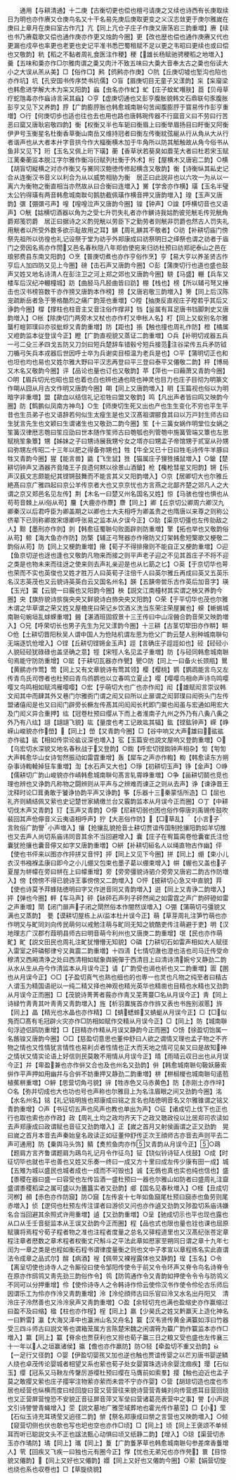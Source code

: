 <!-- { "loadSidebar": true } -->
　　通用【与耕清通】十二庚【古衡切更也偿也檀弓请庚之又续也诗西有长庚取续日为明也亦作赓又仓庚鸟名又十干名易先庚后庚取更变之义汉志敛更于庚尔雅嵗在庚曰上章月在庚曰室古作亢】亢【同上亢仓子庄子作庚又唐荡宕三韵重増】赓【续也书乃赓载歌又偿也通作庚亦作更又烛韵今圈】更【改也歴也偿也通作庚赓又代也更漏也戍卒也率更也老更也史记平准书悉巴蜀租赋不足以更之韦昭曰更续也或曰偿也又敬韵】秔【稻之不黏者周礼食医注作稉】稉【雄长杨赋驰骋稉稻之地増入】羹【五味和羮亦作□尔雅肉谓之羮又肉汁不致五味曰大羮大音奉太古之羮也俗读大小之大误从羔从美】□【俗作□】鹒【鸧鹒亦作庚】○阬【丘庚切墟也堑沟也陷也亦作坑】坑【孔安国书传序焚书坑儒】○盲【眉庚切目无童子又漾韵】杗【杗廇梁也韩愈进学解大木为杗又阳韵】蝱【虫名亦作虻】虻【庄子蚊虻噆肤】莔【贝母草疗蛇虺毒亦作蝱诗言采其蝱】○亨【虚庚切通也又彭亨腹胀貌韩文石鼎联句豕腹胀彭亨又见下又养韵】脝【广韵膨脝胀也韩愈城南聮句苦闻腹膨脝于寳易传作彭亨重増】○行【何庚切歩也适也往也去也用也路也唐韩琬传器不行窳音义曰不劳曰行苦恶曰窳又唐耿宕敬四韵】衡【权衡又半也车轭曰衡眉上曰衡举眉扬目曰盱衡又阿衡伊尹号玉衡星名杜衡香草衡山南岳又维持冠者曰衡左传衡紞弦綖从行从角从大从行者谐声也从大者本廾字音拱今作大楅衡横木加于牛角所以防其觝触故从角今俗书从鱼非又见下】珩【玉名又佩上珩下璜】蘅【香草状若葵臭如蘼芜大者曰杜若宋玉赋江蓠秦蘅监本脱江字尔雅作衡冯衍赋列杜衡于外术】桁【屋横木又唐宕二韵】○横【胡盲切縦横之对亦作衡又与黉同汉鲍徳传修起横含又敬韵】衡【诗衡纵其畆史记合从连衡汉书音义以利合为从以威势相胁为衡　居正曰此説非也以六攻一为从以一离六为衡物之衡直相当亦然故从曰合衡曰连増入】黉【学舍亦作横】璜【玉名半璧太公钓得璜有两音韩愈城南聫句鹅肪截佩璜作横音押又唐韵増入】瑝【玉声又唐韵】彋【弸彋弓声】喤【喤喤泣声又唐韵今圈】锽【钟声】○諻【呼横切音也又语声】○觥【姑横切酒器以角为之受七升罚失礼者亦作觵诗我姑酌彼兕觥毛传兕觥角爵郑笺罚爵　居正曰据诗之义酌兕觥以劳臣下之勤劳者则觥非罚爵也然古人罚失礼用觥者以所受外数多欲示耻故用之耳】觵【周礼觵其不敬者】○祊【补耕切庙门傍祭先祖所以彷徨也礼记设祭于堂为祊乎外郑康成曰祊祭明日之绎祭也谓之祊者于庙门之旁因名焉亦作閍又邑名春秋隠八年郑伯使宛来归祊杜预曰祊郑祀泰山之邑在琅邪费县东南又阳韵】○烹【普庚切煮也亦作亨俗作烹】亨【易大亨以养圣贤古作亨后人加四防又见上今圈】磅【击石声又唐韵今圈】○彭【蒲庚切行也道也盛也鼓声又姓又地名诗清人在彭注卫之河上郑之郊也又唐韵今圈】騯【马盛】輣【兵车又楼车后汉纪冲輣橦城】趽【曲胫马凡胫曲皆曰趽】棚【栈也】榜【所以辅弓弩又捶击也汉书榜笞数千亦作搒又唐韵本作榜】搒【又唐宕敬三韵増入】篣【同上后汉陈宠疏断岳者急于篣格酷烈之痛广韵笼也重増】○瞠【抽庚反直视庄子瞠若乎其后又诤韵今圈】橕【撑柱也柱音主又音注俗作撑非】铛【釡属有耳足唐书铛脚刺史又唐韵増入】○枨【除庚切门两旁木又杖也亦作朾又申枨人名】朾【同上又蚁别名尔雅蠪朾螘郭璞曰亦驳蚍蜉又青韵重増】防【距也】掁【触也撞也周礼作防】橙【橘属又嶝韵监本従登误今正】瞪【广韵直视貌又蒸证二韵重増】○兵【补明切戎器五兵一弓二殳三矛四戈五防又刀剑曰短兵楚辞车错毂兮短兵接范注谷梁传五兵矛防钺刀楯弓矢兵本戎器后世因呼士卒为兵谢奕目桓温为老兵是也】○平【蒲明切正也和也坦也均也易也又姓尔雅大野曰平汉志再登曰平三登曰泰平又僊敬二韵】枰【博局又木名又敬韵今圈】评【品论也量也订也又敬韵】苹【萍也一曰藾萧又青韵今圈】○明【眉兵切光也昭也显也着也白也辨也通也晓也神灵也目力也庄子目彻为明篆文作朙从囧从月古文作明又唐韵今圈】朙【同上又唐韵増入】眀【玉篇视也俗以为明暗字非重増】盟【歃血以结信礼记涖牲曰盟又敬韵】鸣【凡出声者皆曰鸣又映韵今圈】防【鹪鹏似凤南方神鸟】○生【师庚切生死又出也产也生生变化不穷也平生平昔也生员弟子也又语辞若何似生太瘦生是也又汉髙祖谓郦食其曰以万戸封生师古曰生犹言先生也文颖曰生谓诸生也又敬劲二韵今圈】笙【十三簧女娲作明堂位女娲之笙簧汉律厯志匏曰笙应劭曰世本随作笙师古曰匏瓠也列管匏中施簧管端又簟也左思赋桃笙象簟】甥【姊妹之子曰甥诗展我甥兮女之壻亦曰甥孟子帝馆甥于贰室从孙甥曰弥甥左传昭二十三年以肥之得备弥甥也】牲【牛全又已十日曰牲毛诗传牛羊豚曰牲又青韵今圈】猩【能言兽】鼪【飞生鼠】狌【猫属庄子狸狌捕鼠増入】○鎗【楚耕切钟声又酒器齐竟陵王子良遗何黙以徐景山酒鎗】枪【欃枪彗星又阳韵】锵【乐声汉蓺文志颇能纪其铿锵鼓舞而不能言其义又阳韵増入】○京【居卿切大也尔雅丘絶髙曰京广雅四起曰京公羊传京者大也又京京忧也方言燕之北鄙齐楚之郊凡人之大谓之京又郑邑名见左传】荆【木名一曰楚又州名国名又姓】惊【马骇也惶也惧也从苟苟音棘上从俗从苟】麠【大鹿亦作麖】麖【同上】卿【丘京切公卿周六卿汉九卿秦汉以后君呼臣为卿盖期之以卿也士大夫相呼为卿盖贵之也隋唐以来尊之则称公侪辈下已则称卿故宋璟卿呼张易之监本从夕误今正】○勍【渠京切彊也左传勍敌之人】黥【墨刑亦作剠】剠【韩愈征蜀聮句败面辟剠防重増】擎【拓也举也又敬韵俗从苟】鲸【海大鱼亦作防】防檠【辅正弓弩器亦作擏防又灯架韩愈短檠歌又梗敬二韵俗从苟】防【同上又梗韵重増】擏【荀子不得排擏则不能自正又梗韵重増】○迎【鱼京切逆也迓也逢也又敬韵凡物来而接之则平声老子迎之不见其首庄子不将不迎之类是也物未来而往迓之使来则去声礼亲迎是也从匕筯之匕】○英【于京切华也萼也荣而不实也英俊也又姓才胜万人曰英荀子注倍千人曰英尔雅丘再成曰英又五英乐名汉志英茂也又云貌诗英英白云又国名州名】韺【五韺帝喾乐古作英后加音字】瑛【玉光】霙【云貌一曰霰也又阳韵今圈】柍【説文江南橦材其实谓之柍又养韵今圈】央【旗斿貌诗旂旐央央又鲜貌诗白斾央央又阳韵】○荣【于平切华也茂也尔雅木谓之华草谓之荣又姓又屋檐庑曰荣记乡饮酒义洗当东荣注荣屋翼也】蝾【蜥蜴城南聮句蜿垣乱蛷蝾重増】醟【湛酒班固叙景十三王传曰中山淫醟合韵音荣又映韵増入】○兄【呼荣切长也男子先生为兄又漾韵今圈】十三耕【古茎切犂田亦作畊】畊○伧【土耕切晋阳秋吴人谓中国人为伧陆机谓左思为伧父广韵云楚人别种城南聨句无端逐饥伧增入】○铿【丘耕切铿锵金玉声】誙【言确庄子誙誙如也】硁【硁硁小人貌硁硁犹碌碌也盖坚确之意】牼【宋牼人名见孟子重増】防【与硁同韩愈城南聮句焉能守防防重增】○罂【于耕切瓦器亦作甖】甖○防【同上一曰备火长颈瓶】鸎【黄鹂亦作莺】莺【同上又有文章貌诗有莺其领】樱【樱桃】鹦【鹦鹉能言鸟又左传青鸟氏司啓者也杜预曰青鸟鸧鹦也以立春鸣立夏止】嘤【嘤嘤鸟相命声诗鸟鸣嘤嘤又鸟鸣相如赋鸿雁嘤嘤】○宏【乎萌切大也广也亦作闳】闳【雄赋闳言崇议韩文闳其中而肆其外又巷门尔雅衖门谓之闳又曰所以止扉谓之闳郭璞曰闳衖头门左传盟诸僖闳是也又曰闳门辟旁长橛左传髙其闬闳闳长杙即门橜也闳虽与宏通如用宏大及门闳义异合重押】纮【冠卷杜预曰缨从下而上者淮南子九州之外乃有八夤八夤之外乃有八纮】翃【翃翃飞貌】竑【量度也考工记故竑其辐】鈜【铿鈜钟声】嵘【峥嵘山峻貌亦作嵤】【同上】嵤【又青韵今圈】□【谷中响又大声雄曰谹谹亦作谹】谹【相如传崇论谹议深也増入】宖【玉篇安也説文屋响又登韵重増】○【乌宏切水深貌又地名春秋战于又登韵】○鍧【呼宏切铿鍧钟声相杂】訇【匉訇大声韩愈华山女诗訇然振动如雷霆重增】轰【犀车之声亦作輷】輷【韩愈读东方朔杂事诗輷輘掉狂车重増】渹【水石声又大也】○琤【初耕切玉声】铮【金声】○峥【儒耕切广韵山峻貌亦作崝韩愈城南聨句髙言轧霄峥重増】○争【甾耕切鬬也竞也理也辨也又诤韵凡称物之闘辨则从平声与之辨难而谏正之则从去声】诤【谏诤晋王沈释时论□茸勇敢于饕诤协韵平声又诤韵】筝【乐器十三秦蒙恬所造】□【屈也礼齐则綪结佩又萦也史记楚世家綪缴兰台又霰韵监本从月误今正而圈】○丁【中耕切伐木声又青韵】玎【玉声又青韵】○儜【尼耕切弱也困也俗作儜唐刘禹锡传鼓吹裴回其声伧儜音义云夷语相呼声】狞【大恶俗作防】【□草乱】【小言子言败俗广韵譻小声増入】攘【抢攘乱貌抢音士耕切贾谊传国制抢攘阳韵如羊切推也又去声人尚切系庙讳同音其余不当回避增入】囊【庄子在宥篇脔卷伧囊崔氏注伧囊犹抢攘也囊音儜又如字又唐韵重増】○絣【补耕切絙名人以绳直物古作幽】伻【使也书伻来以图亦作抨拼又音怦】抨【同上又见下今圈】拼【同上】绷【束小儿衣汉书襁褓孟康曰即今之小儿绷又包束也墨子葛以绷束增入】帲【幄也又盖也子夏屋为帡幪在旁曰帡在上曰幪重增】旁【旁旁彊貌诗驷介旁旁又唐宕二韵古作防増入】傍【傍傍不得已貌诗王事傍傍又二韵増入】○怦【披耕切心急又中直貌】荓【使也诗莫予荓蜂陆徳明曰字又作迸音同又青韵増入】逬【同上又青诤二韵増入】抨【弹也今圈】軯【车马声】砰【砅砰石声列子砰然闻之如雷霆之声广韵砰磴如雷之声重増】閛【闭门扉声子闭之閛然俗本作闇然误増入】○弸【蒲萌切弓彊貌又满也又蒸韵】　甍【谟耕切屋栋上从监本杜廾误今正】萌【草芽周礼注笋竹萌也亦作明又与甿同刘向传民萌何以戒勉注萌与甿同无知之貌酷吏传注萌避于吏】明【汉地理志广汉郡冇葭明县师古曰明音萌今利州也又唐庚二韵重增】氓【民也亦作萌甿】甿【説文田民也周礼注甿犹懵懵无知貌】○磷【力耕切石如雷声相如大人赋径入雷室之砰磷郁律兮又眞震二韵重増】十四淸【七情切澈也澄也洁也司马迁传受命穆清又西厢清浄之处曰西清相如赋象舆婉僤于西清目上曰清诗清婉兮又静劲二韵从水从生从舟今作清监本从月误今正】请【广韵受也谒也祈也又二韵重増】圊【圂也从月误今正】○□【子盈切真气也熟也细也的也専一也灵也凡物之纯至者曰精古人谓玉为精国语祀以一纯二精又择也神观也精光英华也精凿也目精也水精也又劲韵从月误今正而圈】□【茂貌诗菁菁者莪亦作靑又芜菁蔓□名从月误今正】靑【同上诗緑竹靑靑其叶靑靑又靑韵増入】旌【析羽置旄首亦作旍又表也书旌别淑慝】旍【同上】晶【精光也水晶也亦作精】□【蜻蟋蟀又蜻蜓从月误今正】□【□似鳬而□髙有毛冠辟火灾亦作□防相如赋作交精从月误今正】□【同上】防【城南聨句浮迹侣鸥防重增】□【目精亦作精从月误又静韵今正而圈】○饧【徐盈切饴属一名餦锽又唐韵今圈】○□【慈盈切意思也董仲舒曰人欲之谓情又理也孟子物之不齐物之情也又性情犹言情性也易利贞者性情也正大而天地之情可见矣又曰是故知神之情状又情实论语上好信则民莫敢不用情从月误今正】晴【雨晴云収日出也从月误今正】幷【卑盈兼也亦作倂又合也及也州名又劲韵】倂【韩愈城南聮句靸妖藤索倂作平声押如用幽幷与合倂不妨重押又静劲二韵重増】栟【栟榈椶也城南聮句逺苞植蕉栟重増】○觪【思营切角弓貌】骍【牲赤色又马赤黄色】防【赤刚土亦作垶】○名【弥并切成也大也功也号也声称也尔雅目上为名注眉眼之间又劲韵今圈】洺【水名州名】铭【礼记铭明旌也郑康成曰铭之言名也陆徳明音名又尔雅锥谓之铭又青韵重增】○声【书征切五声也风声也教也单出为声】○征【诸成切上伐下也正也行也取也索也亦作政】政【周礼土均之政均齐天下之政又聴政役以比居郑司农读如去声郑康成曰政谓赋也音征又劲韵増入】正【嵗之首月又射侯画谓之正又劲韵　晃曰嵗之首月本音去声秦始皇名政读正如征董仲舒传正次王顔师古亦音去声则平去二声可通用】防【乗舆马头饰】鲭【煑煎鱼肉亦作又青韵从月误今正】○鴊【题肩方言齐鲁谓题肩为鴊鸟礼记月令作征鸟】钲【铙似铃诗钲人伐鼓】○成【时征切毕也就也平也善也又姓又乐奏一终曰一成又方十里曰成左传少康有田一成】城【五雉为城以盛民也城者成也一成而不可毁也】诚【无僞也真也实也纯也信也】盛【黍稷在器曰盛一曰容受也左传旨酒一盛杜预曰一器也尔雅山如防者曰盛周礼注齍盛谓黍稷稻梁之属可盛以为簠簋实者又劲韵】郕【国名见春秋増入】○柽【丑成切河栁】頳【赤色亦作防竀】防○竀【左传哀十七年如鱼竀尾杜预曰竀赤也鱼劳则尾赤増入】侦【逻伺也杜预左传注谍者曰游侦又问也亦作遉又劲韵又陟盈切系庙讳嫌名合当回避其余照式许用重増】遉【又劲韵重増】○呈【驰成切示也平也现也露也从口从壬壬音挺监本从王误又劲韵今正而圈】程【品也式也限也量也铨也课也屈原赋骥将焉程兮荀子程者物之准也注程者度量之总名又驿程道里也又汉髙纪张苍定章程注章者厯数之章术程者权衡丈尺斛斗之平法此章如厯家至朔同日谓之章十九年七闰为一章之类是也程如衡石程书谓律度量衡之则也文中子孝宣以章程练名实此直谓法令成章之品式尔】酲【病酒】裎【佩带又裸裎露体也又静韵】珵【玉名】○令【离呈切使也诗寺人之令厮役曰使令邹阳传使令于前又令令环声又脊令鸟名诗脊令在原亦作鸱鸰又靑先劲三韵俗作令】鸰【防鸰通作令又青韵如押使令令令与防鸰义不同可以分押重增】伶【使伶诗寺人之令韩诗作伶云使伶汉书作使令伶伦古乐师后因谓乐工为伶亦作泠又靑韵重增】泠【泠伦顔师古曰乐官曰泠又水名出丹阳又　清泠庄子泠然善也又泠泠泉声又靑韵重増】○盈【余轻切充也满也盈缩史亦作赢缩过曰盈不及曰缩】楹【柱也亦作桯】桯【同上】嬴【少昊氏之姓又黔嬴天上造化神名一曰黔雷】瀛【大海又泽中也瀛洲山名又舟名】籯【汉韦贤传黄金满籯如淳曰竹器受三四斗师古曰説文笭也谓箱笼属方言陈楚宋魏之闲谓筲为籯广韵作籯监本亦作□増入】籝【同上】籯【脊余也贾获利也又担也荀子赢三日之粮又受也盛也左传襄三十一年以人之垣赢诸侯】攍【儋也亦作羸防】防○轻【牵盈切不重又劲韵】【一足行又径韵】○婴【伊盈切婴孩又加也逆也触也贾谊传婴之以芒刃唐书婴逆鳞人绕也卓茂传论婴城者相望又系也萦也荀子处女婴寳珠选诗余婴沈痼疾】璎【石似玉】缨【冠系又马鞅左传鞶厉游缨杜预曰缨在马膺前如索羣】撄【触也迫近也孟子莫之敢撄又萦也庄子撄寜注物萦亦萦而未尝不宁亦作婴】○营【胡琼切造也度也市居也经营也纵横而度曰经回旋曰营又营营往来貌诗营营青蝇刘向传营惑耳目营回绕也又正营屏营惶恐不安貌正音征屏音萍又军垒曰营诸葛亮表营中之事】謍【小声説文引诗謍謍青蝇增入】茔【説文墓地广雅茔域葬地也霍光传作墓茔】□【小】莹【石似玉诗充耳琇莹又逈径二韵】禜【祭名郑康成曰禜之言营也又映韵増入】○倾【窥营切侧也伏也欹也写也圯也空也亦作□顷】□【同上】顷【同上王褒颂不单倾耳而听已聪説文头不正也諡法甄心动惧曰顷又纸静二韵】【增入】○琼【渠营切赤玉亦作璚防】璚【同上】瓗【同上】藑【广韵藑茅草也韩愈城南聮句参差席香藑增人】茕【回疾又飞疾一曰独也元有圈今正】惸【忧也无弟兄也亦作焭】睘【目惊貌又僊韵】【同上又好也又僊韵】嬛【同上又好也又僊韵今圈】○萦【娟营切旋也绕也系也収卷也】□【草旋绕貌】

